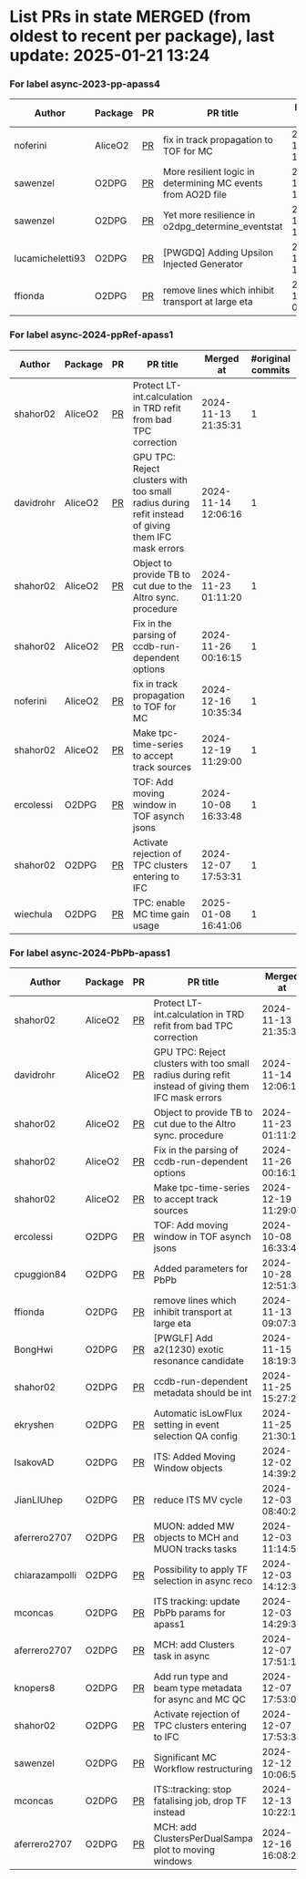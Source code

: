 # List PRs in state MERGED (from oldest to recent per package), last update: 2025-01-21 13:24 


### For label async-2023-pp-apass4

| Author | Package | PR | PR title | Merged at | #original commits | Merge commit |
| --- | --- | --- | --- | --- | --- | --- |
| noferini | AliceO2 | [PR](https://github.com/AliceO2Group/AliceO2/pull/13784) | fix in track propagation to TOF for MC | 2024-12-16 10:35:34 | 1 | 7e245782330f9e5bec8fb624a061edad04a7356d |
| sawenzel | O2DPG | [PR](https://github.com/AliceO2Group/O2DPG/pull/1776) | More resilient logic in determining MC events from AO2D file | 2024-10-29 14:04:48 | 1 | e11820a582ca2b957183fba2e97602387e2b95b3 |
| sawenzel | O2DPG | [PR](https://github.com/AliceO2Group/O2DPG/pull/1777) | Yet more resilience in o2dpg_determine_eventstat | 2024-10-29 16:31:10 | 1 | f26dfd23f877214d3d8052ad8d431a9f4100d453 |
| lucamicheletti93 | O2DPG | [PR](https://github.com/AliceO2Group/O2DPG/pull/1787) | [PWGDQ] Adding Upsilon Injected Generator | 2024-11-08 15:50:18 | at least 2 | 06628bc13a865049991ab005cdc7745909433f57 |
| ffionda | O2DPG | [PR](https://github.com/AliceO2Group/O2DPG/pull/1797) | remove lines which inhibit transport at large eta | 2024-11-13 09:07:38 | at least 2 | f55a23a99a577f636ce9c6a9267d4b5f49782202 |


### For label async-2024-ppRef-apass1

| Author | Package | PR | PR title | Merged at | #original commits | Merge commit |
| --- | --- | --- | --- | --- | --- | --- |
| shahor02 | AliceO2 | [PR](https://github.com/AliceO2Group/AliceO2/pull/13687) | Protect LT-int.calculation in TRD refit from bad TPC correction | 2024-11-13 21:35:31 | 1 | 4b9ede8b97d5941c353cd4769deb68409e0163be |
| davidrohr | AliceO2 | [PR](https://github.com/AliceO2Group/AliceO2/pull/13684) | GPU TPC: Reject clusters with too small radius during refit instead of giving them IFC mask errors | 2024-11-14 12:06:16 | 1 | dcb767f01f2fb1a526042375dcd4ab325c96743d |
| shahor02 | AliceO2 | [PR](https://github.com/AliceO2Group/AliceO2/pull/13719) | Object to provide TB to cut due to the Altro sync. procedure | 2024-11-23 01:11:20 | 1 | ce63ff8c1c90453fa45b8b97eb03c02075c70469 |
| shahor02 | AliceO2 | [PR](https://github.com/AliceO2Group/AliceO2/pull/13734) | Fix in the parsing of ccdb-run-dependent options | 2024-11-26 00:16:15 | 1 | c7c9f5464919fe5890a96cfff985ce66ccabbc75 |
| noferini | AliceO2 | [PR](https://github.com/AliceO2Group/AliceO2/pull/13784) | fix in track propagation to TOF for MC | 2024-12-16 10:35:34 | 1 | 7e245782330f9e5bec8fb624a061edad04a7356d |
| shahor02 | AliceO2 | [PR](https://github.com/AliceO2Group/AliceO2/pull/13815) | Make tpc-time-series to accept track sources | 2024-12-19 11:29:00 | 1 | 6fa29aadbb766e0014f582b5ef4d8a957b25f3e9 |
| ercolessi | O2DPG | [PR](https://github.com/AliceO2Group/O2DPG/pull/1759) | TOF: Add moving window in TOF asynch jsons | 2024-10-08 16:33:48 | 1 | 8a53dfefad39919f0e4c59535b315762dc123ed6 |
| shahor02 | O2DPG | [PR](https://github.com/AliceO2Group/O2DPG/pull/1828) | Activate rejection of TPC clusters entering to IFC | 2024-12-07 17:53:31 | 1 | 08462e50687da6b4358fcda699dc29c0b999850a |
| wiechula | O2DPG | [PR](https://github.com/AliceO2Group/O2DPG/pull/1867) | TPC: enable MC time gain usage | 2025-01-08 16:41:06 | 1 | 0a5330179d3a939df7d3823483c73b143758cac9 |


### For label async-2024-PbPb-apass1

| Author | Package | PR | PR title | Merged at | #original commits | Merge commit |
| --- | --- | --- | --- | --- | --- | --- |
| shahor02 | AliceO2 | [PR](https://github.com/AliceO2Group/AliceO2/pull/13687) | Protect LT-int.calculation in TRD refit from bad TPC correction | 2024-11-13 21:35:31 | 1 | 4b9ede8b97d5941c353cd4769deb68409e0163be |
| davidrohr | AliceO2 | [PR](https://github.com/AliceO2Group/AliceO2/pull/13684) | GPU TPC: Reject clusters with too small radius during refit instead of giving them IFC mask errors | 2024-11-14 12:06:16 | 1 | dcb767f01f2fb1a526042375dcd4ab325c96743d |
| shahor02 | AliceO2 | [PR](https://github.com/AliceO2Group/AliceO2/pull/13719) | Object to provide TB to cut due to the Altro sync. procedure | 2024-11-23 01:11:20 | 1 | ce63ff8c1c90453fa45b8b97eb03c02075c70469 |
| shahor02 | AliceO2 | [PR](https://github.com/AliceO2Group/AliceO2/pull/13734) | Fix in the parsing of ccdb-run-dependent options | 2024-11-26 00:16:15 | 1 | c7c9f5464919fe5890a96cfff985ce66ccabbc75 |
| shahor02 | AliceO2 | [PR](https://github.com/AliceO2Group/AliceO2/pull/13815) | Make tpc-time-series to accept track sources | 2024-12-19 11:29:00 | 1 | 6fa29aadbb766e0014f582b5ef4d8a957b25f3e9 |
| ercolessi | O2DPG | [PR](https://github.com/AliceO2Group/O2DPG/pull/1759) | TOF: Add moving window in TOF asynch jsons | 2024-10-08 16:33:48 | 1 | 8a53dfefad39919f0e4c59535b315762dc123ed6 |
| cpuggion84 | O2DPG | [PR](https://github.com/AliceO2Group/O2DPG/pull/1771) | Added parameters for PbPb | 2024-10-28 12:51:37 | at least 2 | 6d96fa8ff5b0da0d9f1ae64b32ceb4773c23a5a8 |
| ffionda | O2DPG | [PR](https://github.com/AliceO2Group/O2DPG/pull/1797) | remove lines which inhibit transport at large eta | 2024-11-13 09:07:38 | at least 2 | f55a23a99a577f636ce9c6a9267d4b5f49782202 |
| BongHwi | O2DPG | [PR](https://github.com/AliceO2Group/O2DPG/pull/1803) | [PWGLF] Add a2(1230) exotic resonance candidate | 2024-11-15 18:19:32 | 1 | a8e801aae61b055cd959c6695224cab8ac830c98 |
| shahor02 | O2DPG | [PR](https://github.com/AliceO2Group/O2DPG/pull/1815) | ccdb-run-dependent metadata should be int | 2024-11-25 15:27:24 | 1 | 52135f58380b5554ce018f1d10849eda3b320eac |
| ekryshen | O2DPG | [PR](https://github.com/AliceO2Group/O2DPG/pull/1814) | Automatic isLowFlux setting in event selection QA config | 2024-11-25 21:30:11 | 1 | 043a97b3bfaf820e422e4e9b80bc0709a82310bf |
| IsakovAD | O2DPG | [PR](https://github.com/AliceO2Group/O2DPG/pull/1819) | ITS: Added Moving Window objects | 2024-12-02 14:39:23 | at least 2 | 31457603fc3c2b811150ac6113b415211f8f8dc9 |
| JianLIUhep | O2DPG | [PR](https://github.com/AliceO2Group/O2DPG/pull/1825) | reduce ITS MV cycle | 2024-12-03 08:40:28 | 1 | f4ad96ea1e3ff97020a5e90a392372693b7bd2c9 |
| aferrero2707 | O2DPG | [PR](https://github.com/AliceO2Group/O2DPG/pull/1824) | MUON: added MW objects to MCH and MUON tracks tasks | 2024-12-03 11:14:53 | 1 | 032309900689dfa585debc2a5bfa85c498b3055e |
| chiarazampolli | O2DPG | [PR](https://github.com/AliceO2Group/O2DPG/pull/1826) | Possibility to apply TF selection in async reco | 2024-12-03 14:12:38 | 1 | 1a4704e391e13e1ad5d141cfc28d912d99beb964 |
| mconcas | O2DPG | [PR](https://github.com/AliceO2Group/O2DPG/pull/1827) | ITS tracking: update PbPb params for apass1 | 2024-12-03 14:29:33 | 1 | 6e7e34a3c99349bb71105002f24a3c5d555a15c9 |
| aferrero2707 | O2DPG | [PR](https://github.com/AliceO2Group/O2DPG/pull/1840) | MCH: add Clusters task in async | 2024-12-07 17:51:10 | 1 | 5569d4f6246ebdb22b15cd98eaed6b8ba001ed8d |
| knopers8 | O2DPG | [PR](https://github.com/AliceO2Group/O2DPG/pull/1838) | Add run type and beam type metadata for async and MC QC | 2024-12-07 17:53:09 | 1 | a3ab0ee95dda61dbf986a2da992cf88d978fccbf |
| shahor02 | O2DPG | [PR](https://github.com/AliceO2Group/O2DPG/pull/1828) | Activate rejection of TPC clusters entering to IFC | 2024-12-07 17:53:31 | 1 | 08462e50687da6b4358fcda699dc29c0b999850a |
| sawenzel | O2DPG | [PR](https://github.com/AliceO2Group/O2DPG/pull/1790) | Significant MC Workflow restructuring | 2024-12-12 10:06:57 | at least 2 | dbbf327cae5defdf3a3d9cfe05717aafdcc125e4 |
| mconcas | O2DPG | [PR](https://github.com/AliceO2Group/O2DPG/pull/1848) | ITS::tracking: stop fatalising job, drop TF instead | 2024-12-13 10:22:14 | 1 | d7f2510e17c5de77e408b40e36a0c95d591e1a0a |
| aferrero2707 | O2DPG | [PR](https://github.com/AliceO2Group/O2DPG/pull/1847) | MCH: add ClustersPerDualSampa plot to moving windows | 2024-12-16 16:08:25 | 1 | be98ad850cb6266b534fac8982766735ac8ddd32 |
